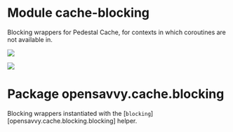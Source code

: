# Module cache-blocking

Blocking wrappers for Pedestal Cache, for contexts in which coroutines are not available in.

<a href="https://search.maven.org/search?q=g:%22dev.opensavvy.pedestal%22%20AND%20a:%22cache-blocking%22"><img src="https://img.shields.io/maven-central/v/dev.opensavvy.pedestal/cache-blocking.svg?label=Maven%20Central"></a>

<a href="https://gitlab.com/opensavvy/wiki/-/blob/main/stability.md#stability-levels"><img src="https://badgen.net/static/Stability/stable/purple"></a>

# Package opensavvy.cache.blocking

Blocking wrappers instantiated with the [`blocking`][opensavvy.cache.blocking.blocking] helper.
